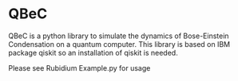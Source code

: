 # QBeC
QBeC is a python library to simulate the dynamics of Bose-Einstein Condensation on a quantum computer. This library is based on IBM package qiskit so an installation of qiskit is needed.

Please see Rubidium Example.py for usage
